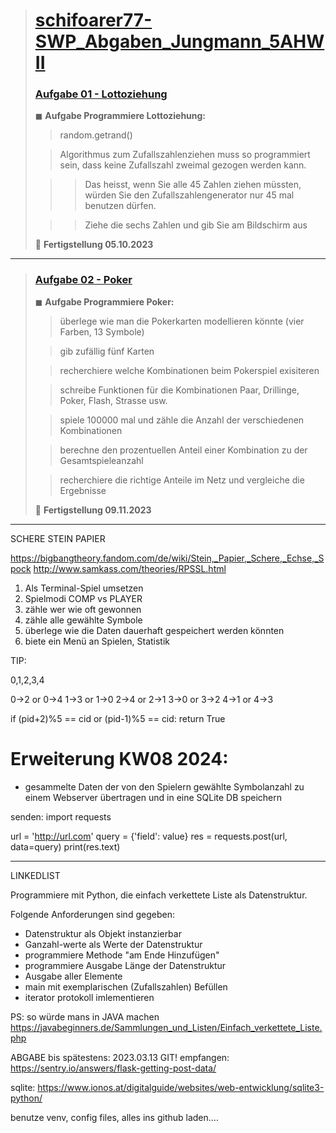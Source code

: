 > # [schifoarer77-SWP_Abgaben_Jungmann_5AHWII](https://github.com/schifoarer77/schifoarer77-schifoarer77-schifoarer77-SWP_Abgaben_Jungmann_5AHWII/tree/main)
>
> ### [Aufgabe 01 - Lottoziehung](https://github.com/schifoarer77/schifoarer77-schifoarer77-schifoarer77-SWP_Abgaben_Jungmann_5AHWII/blob/main/Aufgabe1_Lottoziehung.py)
> 
> ◼ **Aufgabe Programmiere Lottoziehung:**
>
>> random.getrand()
> 
>> Algorithmus zum Zufallszahlenziehen muss so programmiert sein, dass keine Zufallszahl zweimal gezogen werden kann.
> 
>>> Das heisst, wenn Sie alle 45 Zahlen ziehen müssten, würden Sie den Zufallszahlengenerator nur 45 mal benutzen dürfen.
>
>>> Ziehe die sechs Zahlen und gib Sie am Bildschirm aus
>
> 🏁 **Fertigstellung 05.10.2023**
>
________________________________________________________________
>
> ### [Aufgabe 02 - Poker](https://github.com/schifoarer77/schifoarer77-schifoarer77-schifoarer77-SWP_Abgaben_Jungmann_5AHWII/blob/main/Aufgabe2_Poker.py)
> 
> ◼ **Aufgabe Programmiere Poker:**
>
>> überlege wie man die Pokerkarten modellieren könnte (vier Farben, 13
Symbole)
> 
>> gib zufällig fünf Karten
> 
>> recherchiere welche Kombinationen beim Pokerspiel exisiteren
>
>> schreibe Funktionen für die Kombinationen Paar, Drillinge, Poker, Flash, Strasse usw.
>
>> spiele 100000 mal und zähle die Anzahl der verschiedenen Kombinationen
>
>> berechne den prozentuellen Anteil einer Kombination zu der
Gesamtspieleanzahl
>
>> recherchiere die richtige Anteile im Netz und vergleiche die Ergebnisse
>
> 🏁 **Fertigstellung 09.11.2023**
>
________________________________________________________________


SCHERE STEIN PAPIER


https://bigbangtheory.fandom.com/de/wiki/Stein,_Papier,_Schere,_Echse,_Spock
http://www.samkass.com/theories/RPSSL.html

1) Als Terminal-Spiel umsetzen
2) Spielmodi COMP vs PLAYER
3) zähle wer wie oft gewonnen
4) zähle alle gewählte Symbole
5) überlege wie die Daten dauerhaft gespeichert werden könnten
6) biete ein Menü an Spielen, Statistik

TIP:

0,1,2,3,4

0->2 or 0->4
1->3 or 1->0
2->4 or 2->1
3->0 or 3->2
4->1 or 4->3

if (pid+2)%5 == cid or (pid-1)%5 == cid:
	return True

Erweiterung KW08 2024:
======================
- gesammelte Daten der von den Spielern gewählte Symbolanzahl zu einem Webserver übertragen und in eine SQLite DB speichern

senden:
import requests

url = 'http://url.com'
query = {'field': value}
res = requests.post(url, data=query)
print(res.text)



---------------------------------------

LINKEDLIST


Programmiere mit Python, die einfach verkettete Liste als Datenstruktur.

Folgende Anforderungen sind gegeben:
- Datenstruktur als Objekt instanzierbar
- Ganzahl-werte als Werte der Datenstruktur
- programmiere Methode "am Ende Hinzufügen"
- programmiere Ausgabe Länge der Datenstruktur
- Ausgabe aller Elemente
- main mit exemplarischen (Zufallszahlen) Befüllen
- iterator protokoll imlementieren

PS: so würde mans in JAVA machen
https://javabeginners.de/Sammlungen_und_Listen/Einfach_verkettete_Liste.php

ABGABE bis spätestens: 2023.03.13
GIT!
empfangen:
https://sentry.io/answers/flask-getting-post-data/

sqlite:
https://www.ionos.at/digitalguide/websites/web-entwicklung/sqlite3-python/

benutze venv, config files, alles ins github laden....
